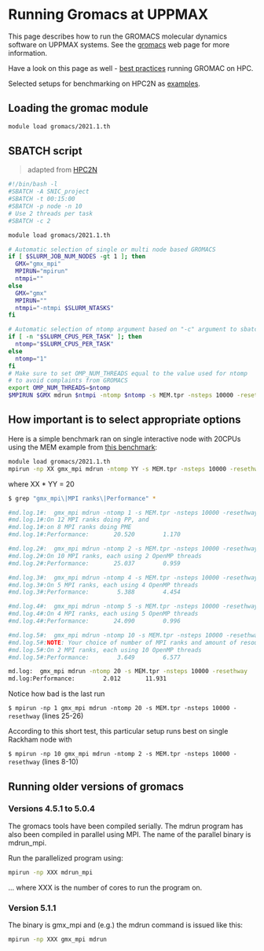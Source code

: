 # Running Gromacs at UPPMAX

This page describes how to run the GROMACS molecular dynamics software on UPPMAX systems. See the [gromacs](http://www.gromacs.org/) web page for more information.

Have a look on this page as well - [best practices](https://docs.bioexcel.eu/gromacs_bpg/en/master/cookbook/cookbook.html) running GROMAC on HPC.

Selected setups for benchmarking on HPC2N as [examples](https://github.com/hpc2n/CourseEfficientMD/tree/main/benchmark/GROMACS).

## Loading the gromac module

``` bash
module load gromacs/2021.1.th
```

## SBATCH script

> adapted from [HPC2N](https://www.hpc2n.umu.se/resources/software/gromacs)

``` bash
#!/bin/bash -l
#SBATCH -A SNIC_project
#SBATCH -t 00:15:00
#SBATCH -p node -n 10
# Use 2 threads per task
#SBATCH -c 2

module load gromacs/2021.1.th

# Automatic selection of single or multi node based GROMACS
if [ $SLURM_JOB_NUM_NODES -gt 1 ]; then
  GMX="gmx_mpi"
  MPIRUN="mpirun"
  ntmpi=""
else
  GMX="gmx"
  MPIRUN=""
  ntmpi="-ntmpi $SLURM_NTASKS"
fi

# Automatic selection of ntomp argument based on "-c" argument to sbatch
if [ -n "$SLURM_CPUS_PER_TASK" ]; then
  ntomp="$SLURM_CPUS_PER_TASK"
else
  ntomp="1"
fi
# Make sure to set OMP_NUM_THREADS equal to the value used for ntomp
# to avoid complaints from GROMACS
export OMP_NUM_THREADS=$ntomp
$MPIRUN $GMX mdrun $ntmpi -ntomp $ntomp -s MEM.tpr -nsteps 10000 -resethway
```

## How important is to select appropriate options

Here is a simple benchmark ran on single interactive node with 20CPUs
using the MEM example from
[this benchmark](https://www.mpibpc.mpg.de/grubmueller/bench):

```bash
module load gromacs/2021.1.th
mpirun -np XX gmx_mpi mdrun -ntomp YY -s MEM.tpr -nsteps 10000 -resethway
```

where XX * YY = 20

``` bash linenums="1"
$ grep "gmx_mpi\|MPI ranks\|Performance" *

#md.log.1#:  gmx_mpi mdrun -ntomp 1 -s MEM.tpr -nsteps 10000 -resethway
#md.log.1#:On 12 MPI ranks doing PP, and
#md.log.1#:on 8 MPI ranks doing PME
#md.log.1#:Performance:       20.520        1.170

#md.log.2#:  gmx_mpi mdrun -ntomp 2 -s MEM.tpr -nsteps 10000 -resethway
#md.log.2#:On 10 MPI ranks, each using 2 OpenMP threads
#md.log.2#:Performance:       25.037        0.959

#md.log.3#:  gmx_mpi mdrun -ntomp 4 -s MEM.tpr -nsteps 10000 -resethway
#md.log.3#:On 5 MPI ranks, each using 4 OpenMP threads
#md.log.3#:Performance:        5.388        4.454

#md.log.4#:  gmx_mpi mdrun -ntomp 5 -s MEM.tpr -nsteps 10000 -resethway
#md.log.4#:On 4 MPI ranks, each using 5 OpenMP threads
#md.log.4#:Performance:       24.090        0.996

#md.log.5#:  gmx_mpi mdrun -ntomp 10 -s MEM.tpr -nsteps 10000 -resethway
#md.log.5#:NOTE: Your choice of number of MPI ranks and amount of resources results in using 10 OpenMP threads per rank, which is most likely inefficient. The optimum is usually between 1 and 6 threads per rank.
#md.log.5#:On 2 MPI ranks, each using 10 OpenMP threads
#md.log.5#:Performance:        3.649        6.577

md.log:  gmx_mpi mdrun -ntomp 20 -s MEM.tpr -nsteps 10000 -resethway
md.log:Performance:        2.012       11.931
```

Notice how bad is the last run

`$ mpirun -np 1 gmx_mpi mdrun -ntomp 20 -s MEM.tpr -nsteps 10000 -resethway` (lines 25-26)

According to this short test, this particular setup runs best on single Rackham node with

`$ mpirun -np 10 gmx_mpi mdrun -ntomp 2 -s MEM.tpr -nsteps 10000 -resethway` (lines 8-10)

## Running older versions of gromacs

### Versions 4.5.1 to 5.0.4

The gromacs tools have been compiled serially. The mdrun program has also been compiled in parallel using MPI. The name of the parallel binary is mdrun_mpi.

Run the parallelized program using:

``` bash
mpirun -np XXX mdrun_mpi
```

... where XXX is the number of cores to run the program on.

### Version 5.1.1

The binary is gmx_mpi and (e.g.) the mdrun command is issued like this:

``` bash
mpirun -np XXX gmx_mpi mdrun
```
